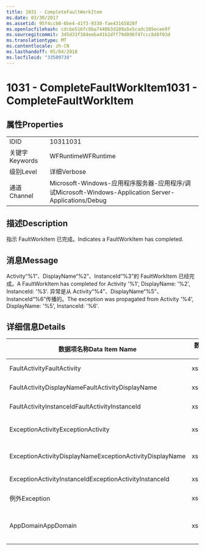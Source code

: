 ```yaml
---
title: 1031 - CompleteFaultWorkItem
ms.date: 03/30/2017
ms.assetid: 95f4ccb0-6be4-41f3-9330-fae43165828f
ms.openlocfilehash: cdcbe516fc8ba7440b3d109a5e5cadc105ecee9f
ms.sourcegitcommit: 3d5d33f384eeba41b2dff79d096f47ccc8d8f03d
ms.translationtype: MT
ms.contentlocale: zh-CN
ms.lasthandoff: 05/04/2018
ms.locfileid: "33509738"
---
```

# <a name="1031---completefaultworkitem"></a><span data-ttu-id="7bd1a-102">1031 - CompleteFaultWorkItem</span><span class="sxs-lookup"><span data-stu-id="7bd1a-102">1031 - CompleteFaultWorkItem</span></span>
## <a name="properties"></a><span data-ttu-id="7bd1a-103">属性</span><span class="sxs-lookup"><span data-stu-id="7bd1a-103">Properties</span></span>  
  
|||  
|-|-|  
|<span data-ttu-id="7bd1a-104">ID</span><span class="sxs-lookup"><span data-stu-id="7bd1a-104">ID</span></span>|<span data-ttu-id="7bd1a-105">1031</span><span class="sxs-lookup"><span data-stu-id="7bd1a-105">1031</span></span>|  
|<span data-ttu-id="7bd1a-106">关键字</span><span class="sxs-lookup"><span data-stu-id="7bd1a-106">Keywords</span></span>|<span data-ttu-id="7bd1a-107">WFRuntime</span><span class="sxs-lookup"><span data-stu-id="7bd1a-107">WFRuntime</span></span>|  
|<span data-ttu-id="7bd1a-108">级别</span><span class="sxs-lookup"><span data-stu-id="7bd1a-108">Level</span></span>|<span data-ttu-id="7bd1a-109">详细</span><span class="sxs-lookup"><span data-stu-id="7bd1a-109">Verbose</span></span>|  
|<span data-ttu-id="7bd1a-110">通道</span><span class="sxs-lookup"><span data-stu-id="7bd1a-110">Channel</span></span>|<span data-ttu-id="7bd1a-111">Microsoft-Windows-应用程序服务器-应用程序/调试</span><span class="sxs-lookup"><span data-stu-id="7bd1a-111">Microsoft-Windows-Application Server-Applications/Debug</span></span>|  
  
## <a name="description"></a><span data-ttu-id="7bd1a-112">描述</span><span class="sxs-lookup"><span data-stu-id="7bd1a-112">Description</span></span>  
 <span data-ttu-id="7bd1a-113">指示 FaultWorkItem 已完成。</span><span class="sxs-lookup"><span data-stu-id="7bd1a-113">Indicates a FaultWorkItem has completed.</span></span>  
  
## <a name="message"></a><span data-ttu-id="7bd1a-114">消息</span><span class="sxs-lookup"><span data-stu-id="7bd1a-114">Message</span></span>  
 <span data-ttu-id="7bd1a-115">Activity“%1”、DisplayName“%2”、InstanceId“%3”的 FaultWorkItem 已经完成。</span><span class="sxs-lookup"><span data-stu-id="7bd1a-115">A FaultWorkItem has completed for Activity '%1', DisplayName: '%2', InstanceId: '%3'.</span></span> <span data-ttu-id="7bd1a-116">异常是从 Activity“%4”、DisplayName“%5”、InstanceId“%6”传播的。</span><span class="sxs-lookup"><span data-stu-id="7bd1a-116">The exception was propagated from Activity '%4', DisplayName: '%5', InstanceId: '%6'.</span></span>  
  
## <a name="details"></a><span data-ttu-id="7bd1a-117">详细信息</span><span class="sxs-lookup"><span data-stu-id="7bd1a-117">Details</span></span>  
  
|<span data-ttu-id="7bd1a-118">数据项名称</span><span class="sxs-lookup"><span data-stu-id="7bd1a-118">Data Item Name</span></span>|<span data-ttu-id="7bd1a-119">数据项类型</span><span class="sxs-lookup"><span data-stu-id="7bd1a-119">Data Item Type</span></span>|<span data-ttu-id="7bd1a-120">描述</span><span class="sxs-lookup"><span data-stu-id="7bd1a-120">Description</span></span>|  
|--------------------|--------------------|-----------------|  
|<span data-ttu-id="7bd1a-121">FaultActivity</span><span class="sxs-lookup"><span data-stu-id="7bd1a-121">FaultActivity</span></span>|<span data-ttu-id="7bd1a-122">xs:string</span><span class="sxs-lookup"><span data-stu-id="7bd1a-122">xs:string</span></span>|<span data-ttu-id="7bd1a-123">错误活动的类型名称。</span><span class="sxs-lookup"><span data-stu-id="7bd1a-123">The type name of the fault activity.</span></span>|  
|<span data-ttu-id="7bd1a-124">FaultActivityDisplayName</span><span class="sxs-lookup"><span data-stu-id="7bd1a-124">FaultActivityDisplayName</span></span>|<span data-ttu-id="7bd1a-125">xs:string</span><span class="sxs-lookup"><span data-stu-id="7bd1a-125">xs:string</span></span>|<span data-ttu-id="7bd1a-126">错误活动的显示名称。</span><span class="sxs-lookup"><span data-stu-id="7bd1a-126">The display name of the fault activity.</span></span>|  
|<span data-ttu-id="7bd1a-127">FaultActivityInstanceId</span><span class="sxs-lookup"><span data-stu-id="7bd1a-127">FaultActivityInstanceId</span></span>|<span data-ttu-id="7bd1a-128">xs:string</span><span class="sxs-lookup"><span data-stu-id="7bd1a-128">xs:string</span></span>|<span data-ttu-id="7bd1a-129">错误活动的实例 ID。</span><span class="sxs-lookup"><span data-stu-id="7bd1a-129">The instance id of the fault activity.</span></span>|  
|<span data-ttu-id="7bd1a-130">ExceptionActivity</span><span class="sxs-lookup"><span data-stu-id="7bd1a-130">ExceptionActivity</span></span>|<span data-ttu-id="7bd1a-131">xs:string</span><span class="sxs-lookup"><span data-stu-id="7bd1a-131">xs:string</span></span>|<span data-ttu-id="7bd1a-132">引发了异常的活动的类型名称。</span><span class="sxs-lookup"><span data-stu-id="7bd1a-132">The type name of the activity that threw the exception.</span></span>|  
|<span data-ttu-id="7bd1a-133">ExceptionActivityDisplayName</span><span class="sxs-lookup"><span data-stu-id="7bd1a-133">ExceptionActivityDisplayName</span></span>|<span data-ttu-id="7bd1a-134">xs:string</span><span class="sxs-lookup"><span data-stu-id="7bd1a-134">xs:string</span></span>|<span data-ttu-id="7bd1a-135">引发了异常的活动的显示名称。</span><span class="sxs-lookup"><span data-stu-id="7bd1a-135">The display name of the activity that threw the exception.</span></span>|  
|<span data-ttu-id="7bd1a-136">ExceptionActivityInstanceId</span><span class="sxs-lookup"><span data-stu-id="7bd1a-136">ExceptionActivityInstanceId</span></span>|<span data-ttu-id="7bd1a-137">xs:string</span><span class="sxs-lookup"><span data-stu-id="7bd1a-137">xs:string</span></span>|<span data-ttu-id="7bd1a-138">引发了异常的活动的实例 ID。</span><span class="sxs-lookup"><span data-stu-id="7bd1a-138">The instance id of the activity that threw the exception.</span></span>|  
|<span data-ttu-id="7bd1a-139">例外</span><span class="sxs-lookup"><span data-stu-id="7bd1a-139">Exception</span></span>|<span data-ttu-id="7bd1a-140">xs:string</span><span class="sxs-lookup"><span data-stu-id="7bd1a-140">xs:string</span></span>|<span data-ttu-id="7bd1a-141">异常的异常详细信息</span><span class="sxs-lookup"><span data-stu-id="7bd1a-141">The exception details for the exception</span></span>|  
|<span data-ttu-id="7bd1a-142">AppDomain</span><span class="sxs-lookup"><span data-stu-id="7bd1a-142">AppDomain</span></span>|<span data-ttu-id="7bd1a-143">xs:string</span><span class="sxs-lookup"><span data-stu-id="7bd1a-143">xs:string</span></span>|<span data-ttu-id="7bd1a-144">由 AppDomain.CurrentDomain.FriendlyName 返回的字符串。</span><span class="sxs-lookup"><span data-stu-id="7bd1a-144">The string returned by AppDomain.CurrentDomain.FriendlyName.</span></span>|
